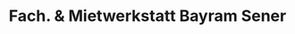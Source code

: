 ---
title: "Fach. & Mietwerkstatt Bayram Sener"
url: /ludwigsburg/fach-und-mietwerkstatt-bayram-sener/
shop: Autowerkstatt
---